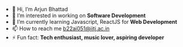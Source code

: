 - 👋 Hi, I’m Arjun Bhattad
- 👀 I’m interested in working on **Software Development**
- 🌱 I’m currently learning Javascript, ReactJS for **Web Development**
- 📫 How to reach me b22ai051@iitj.ac.in
- ⚡ Fun fact: **Tech enthusiast, music lover, aspiring developer**

<!---
ArjunBhattad2004/ArjunBhattad2004 is a ✨ special ✨ repository because its `README.md` (this file) appears on your GitHub profile.
You can click the Preview link to take a look at your changes.
--->
